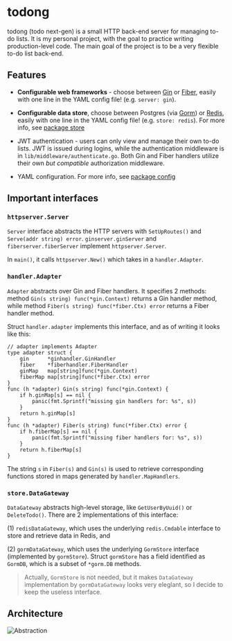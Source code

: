 # todong
todong (todo next-gen) is a small HTTP back-end server for managing to-do lists. It is my personal project, with the goal to practice writing production-level code. The main goal of the project is to be a very flexible to-do list back-end.

## Features

- **Configurable web frameworks** - choose between [Gin](https://github.com/gin-gonic/gin) or [Fiber](https://github.com/gofiber/fiber), easily with one line in the YAML config file! (e.g. `server: gin`).

- **Configurable data store**, choose between Postgres (via [Gorm](https://gorm.io)) or [Redis](https://redis.io), easily with one line in the YAML config file! (e.g. `store: redis`). For more info, see [package store](/store/)

- JWT authentication - users can only view and manage their own to-do lists. JWT is issued during logins, while the authentication middleware is in `lib/middleware/authenticate.go`. Both Gin and Fiber handlers utilize their own *but compatible* authorization middleware.

- YAML configuration. For more info, see [package config](/config/)

## Important interfaces

### `httpserver.Server`
`Server` interface abstracts the HTTP servers with `SetUpRoutes()` and `Serve(addr string) error`. `ginserver.ginServer` and `fiberserver.fiberServer` implement `httpserver.Server`.

In `main()`, it calls `httpserver.New()` which takes in a `handler.Adapter`.

### `handler.Adapter`
`Adapter` abstracts over Gin and Fiber handlers. It specifies 2 methods: method `Gin(s string) func(*gin.Context)` returns a Gin handler method, while method `Fiber(s string) func(*fiber.Ctx) error` returns a Fiber handler method.

Struct `handler.adapter` implements this interface, and as of writing it looks like this:

```
// adapter implements Adapter
type adapter struct {
	gin      *ginhandler.GinHandler
	fiber    *fiberhandler.FiberHandler
	ginMap   map[string]func(*gin.Context)
	fiberMap map[string]func(*fiber.Ctx) error
}
func (h *adapter) Gin(s string) func(*gin.Context) {
	if h.ginMap[s] == nil {
		panic(fmt.Sprintf("missing gin handlers for: %s", s))
	}
	return h.ginMap[s]
}
func (h *adapter) Fiber(s string) func(*fiber.Ctx) error {
	if h.fiberMap[s] == nil {
		panic(fmt.Sprintf("missing fiber handlers for: %s", s))
	}
	return h.fiberMap[s]
}
```

The string `s` in `Fiber(s)` and `Gin(s)` is used to retrieve corresponding functions stored in maps generated by `handler.MapHandlers`.

### `store.DataGateway`
`DataGateway` abstracts high-level storage, like `GetUserByUuid()` or `DeleteTodo()`.  There are 2 implementations of this interface:

(1) `redisDataGateway`, which uses the underlying `redis.Cmdable` interface to store and retrieve data in Redis, and

(2) `gormDataGateway`, which uses the underlying `GormStore` interface (implemented by `gormStore`). Struct `gormStore` has a field identified as `GormDB`, which is a subset of `*gorm.DB` methods.

> Actually, `GormStore` is not needed, but it makes `DataGateway` implementation by `gormDataGateway` looks very eleglant, so I decide to keep the useless interface.

## Architecture

![Abstraction](https://github.com/yimsoijoi/todong/blob/main/assets/todogin_arch.png?raw=true)